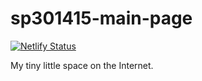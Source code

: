 # sp301415-main-page

[![Netlify Status](https://api.netlify.com/api/v1/badges/7af10b90-9999-4405-8789-d004898ab260/deploy-status)](https://app.netlify.com/sites/sp301415/deploys)

My tiny little space on the Internet.